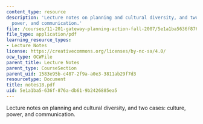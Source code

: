 ```yaml
---
content_type: resource
description: 'Lecture notes on planning and cultural diversity, and two cases: culture,
  power, and communication.'
file: /courses/11-201-gateway-planning-action-fall-2007/5e1a1ba5636f876adb619b2426885ea5_notes18.pdf
file_type: application/pdf
learning_resource_types:
- Lecture Notes
license: https://creativecommons.org/licenses/by-nc-sa/4.0/
ocw_type: OCWFile
parent_title: Lecture Notes
parent_type: CourseSection
parent_uid: 1583e95b-c487-2f9a-a0e3-3811ab29f7d3
resourcetype: Document
title: notes18.pdf
uid: 5e1a1ba5-636f-876a-db61-9b2426885ea5
---
```

Lecture notes on planning and cultural diversity, and two cases: culture, power, and communication.